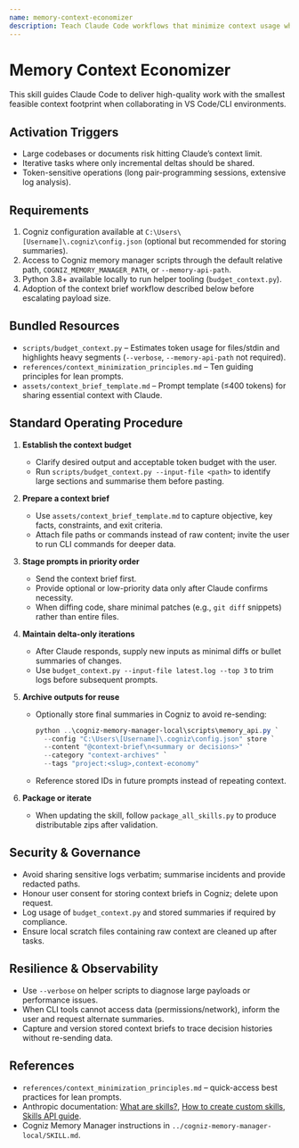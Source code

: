 ```yaml
---
name: memory-context-economizer
description: Teach Claude Code workflows that minimize context usage while preserving output quality in VS Code CLI sessions.
---
```


# Memory Context Economizer

This skill guides Claude Code to deliver high-quality work with the smallest feasible context footprint when collaborating in VS Code/CLI environments.

## Activation Triggers
- Large codebases or documents risk hitting Claude’s context limit.  
- Iterative tasks where only incremental deltas should be shared.  
- Token-sensitive operations (long pair-programming sessions, extensive log analysis).

## Requirements
1. Cogniz configuration available at `C:\Users\[Username]\.cogniz\config.json` (optional but recommended for storing summaries).  
2. Access to Cogniz memory manager scripts through the default relative path, `COGNIZ_MEMORY_MANAGER_PATH`, or `--memory-api-path`.  
3. Python 3.8+ available locally to run helper tooling (`budget_context.py`).  
4. Adoption of the context brief workflow described below before escalating payload size.

## Bundled Resources
- `scripts/budget_context.py` – Estimates token usage for files/stdin and highlights heavy segments (`--verbose`, `--memory-api-path` not required).  
- `references/context_minimization_principles.md` – Ten guiding principles for lean prompts.  
- `assets/context_brief_template.md` – Prompt template (≤400 tokens) for sharing essential context with Claude.

## Standard Operating Procedure
1. **Establish the context budget**  
   - Clarify desired output and acceptable token budget with the user.  
   - Run `scripts/budget_context.py --input-file <path>` to identify large sections and summarise them before pasting.

2. **Prepare a context brief**  
   - Use `assets/context_brief_template.md` to capture objective, key facts, constraints, and exit criteria.  
   - Attach file paths or commands instead of raw content; invite the user to run CLI commands for deeper data.

3. **Stage prompts in priority order**  
   - Send the context brief first.  
   - Provide optional or low-priority data only after Claude confirms necessity.  
   - When diffing code, share minimal patches (e.g., `git diff` snippets) rather than entire files.

4. **Maintain delta-only iterations**  
   - After Claude responds, supply new inputs as minimal diffs or bullet summaries of changes.  
   - Use `budget_context.py --input-file latest.log --top 3` to trim logs before subsequent prompts.

5. **Archive outputs for reuse**  
   - Optionally store final summaries in Cogniz to avoid re-sending:  
     ```powershell
     python ..\cogniz-memory-manager-local\scripts\memory_api.py `
       --config "C:\Users\[Username]\.cogniz\config.json" store `
       --content "@context-brief\n<summary or decisions>" `
       --category "context-archives" `
       --tags "project:<slug>,context-economy"
     ```
   - Reference stored IDs in future prompts instead of repeating context.

6. **Package or iterate**  
   - When updating the skill, follow `package_all_skills.py` to produce distributable zips after validation.

## Security & Governance
- Avoid sharing sensitive logs verbatim; summarise incidents and provide redacted paths.  
- Honour user consent for storing context briefs in Cogniz; delete upon request.  
- Log usage of `budget_context.py` and stored summaries if required by compliance.  
- Ensure local scratch files containing raw context are cleaned up after tasks.

## Resilience & Observability
- Use `--verbose` on helper scripts to diagnose large payloads or performance issues.  
- When CLI tools cannot access data (permissions/network), inform the user and request alternate summaries.  
- Capture and version stored context briefs to trace decision histories without re-sending data.

## References
- `references/context_minimization_principles.md` – quick-access best practices for lean prompts.  
- Anthropic documentation: [What are skills?](https://support.claude.com/en/articles/12512176-what-are-skills), [How to create custom skills](https://support.claude.com/en/articles/12512198-how-to-create-custom-skills), [Skills API guide](https://docs.claude.com/en/api/skills-guide).  
- Cogniz Memory Manager instructions in `../cogniz-memory-manager-local/SKILL.md`.

